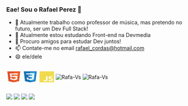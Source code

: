 ### Eae! Sou o Rafael Perez 👋
- 🔭 Atualmente trabalho como professor de música, mas pretendo no futuro, ser um Dev Full Stack!
- 🌱 Atualmente estou estudando Front-end na Devmedia
- 👯 Procuro amigos para estudar Dev juntos!
- 📫 Contate-me no email rafael_cordas@hotmail.com
- 😄 ele/dele
<div style="display: inline_block"><br>
  <img align="center" alt="Rafa-HTML" height="30" width="40" src="https://raw.githubusercontent.com/devicons/devicon/master/icons/html5/html5-original.svg">
  <img align="center" alt="Rafa-CSS" height="30" width="40" src="https://raw.githubusercontent.com/devicons/devicon/master/icons/css3/css3-original.svg">
  <img align="center" alt="Rafa-Js" height="30" width="40" src="https://raw.githubusercontent.com/devicons/devicon/master/icons/javascript/javascript-plain.svg">
  <img align="center" alt="Rafa-Vs" height="30" width="40" img src="https://cdn.jsdelivr.net/gh/devicons/devicon/icons/vscode/vscode-original.svg" />
  <img align="center" alt="Rafa-Vs" height="30" width="40" img src="https://cdn.jsdelivr.net/gh/devicons/devicon/icons/react/react-original.svg" />
          
  </div>
  
  ##
  <div>
     <a href="https://www.instagram.com/rafaeljperez13/" target="_blank"><img src="https://img.shields.io/badge/Instagram-E4405F?style=for-the-badge&logo=instagram&logoColor=white" target="_blank"></a>
    <a href=https://www.facebook.com/rafael.jperez.7/" target="_blank"><img src="https://img.shields.io/badge/Facebook-1877F2?style=for-the-badge&logo=facebook&logoColor=white" target="_blank"></a>
    <a href="https://www.linkedin.com/in/rafael-perez-998308a9/" target"_blank"><img src="https://img.shields.io/badge/LinkedIn-0077B5?style=for-the-badge&logo=linkedin&logoColor=white" target="_blank"></a>
    <a href = "mailto:rafael_cordas@hotmail.com"><img src="https://img.shields.io/badge/-hotmail-%23333?style=for-the-badge&logo=hotmail&logoColor=white" target="_blank"></a>
    </div>
  
